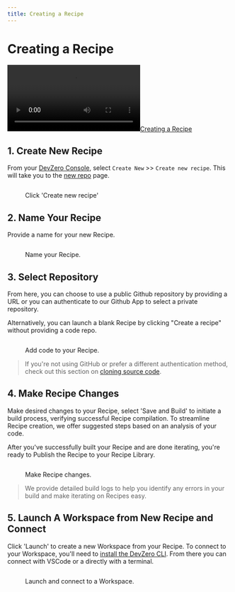 ```yaml
---
title: Creating a Recipe
---
```

# Creating a Recipe

[![Creating a Recipe](https://devzero.b-cdn.net/create-first-recipe.mp4)](https://devzero.b-cdn.net/create-first-recipe.mp4)

## 1. Create New Recipe

From your [DevZero Console](https://devzero.io/dashboard), select `Create New` >> `Create new recipe`. This will take you to the [new repo](https://www.devzero.io/dashboard/recipes/new) page.

<figure><img src="https://devzero.b-cdn.net/click-create.gif" alt=""><figcaption><p>Click 'Create new recipe'</p></figcaption></figure>

## 2. Name Your Recipe

Provide a name for your new Recipe.

<figure><img src="https://devzero.b-cdn.net/name-recipe.gif" alt=""><figcaption><p>Name your Recipe.</p></figcaption></figure>

## 3. Select Repository

From here, you can choose to use a public Github repository by providing a URL or you can authenticate to our Github App to select a private repository.

Alternatively, you can launch a blank Recipe by clicking "Create a recipe" without providing a code repo.

<figure><img src="https://devzero.b-cdn.net/add-repo-to-recipe.gif" alt=""><figcaption><p>Add code to your Recipe.</p></figcaption></figure>

> If you're not using GitHub or prefer a different authentication method, check out this section on [cloning source code](cloning-source-code.md).

## 4. Make Recipe Changes

Make desired changes to your Recipe, select 'Save and Build' to initiate a build process, verifying successful Recipe compilation. To streamline Recipe creation, we offer suggested steps based on an analysis of your code.

After you've successfully built your Recipe and are done iterating, you're ready to Publish the Recipe to your Recipe Library.

<figure><img src="https://devzero.b-cdn.net/recipe-edit.gif" alt=""><figcaption><p>Make Recipe changes.</p></figcaption></figure>

> We provide detailed build logs to help you identify any errors in your build and make iterating on Recipes easy.

## 5. Launch A Workspace from New Recipe and Connect

Click 'Launch' to create a new Workspace from your Recipe. To connect to your Workspace, you'll need to [install the DevZero CLI](../references/cli-man-page/install-the-cli.md). From there you can connect with VSCode or a directly with a terminal.

<figure><img src="https://devzero.b-cdn.net/connect-to-workspace.gif" alt=""><figcaption><p>Launch and connect to a Workspace.</p></figcaption></figure>
